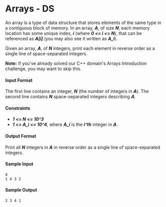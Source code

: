 # Arrays - DS

An array is a type of data structure that stores elements of the same type in a contiguous block of memory. In an array, __*A*__, of size __*N*__, each memory location has some unique index, __*i*__ (where __*0 <= i <= N*__), that can be referenced as __*A[i]*__ (you may also see it written as __*A_i*__).

Given an array, __*A*__, of __*N*__ integers, print each element in reverse order as a single line of space-separated integers.

__Note:__ If you've already solved our C++ domain's Arrays Introduction challenge, you may want to skip this.

#### Input Format
The first line contains an integer, __*N*__ (the number of integers in __*A*__). 
The second line contains __*N*__ space-separated integers describing __*A*__.

#### Constraints
* __*1 <= N <= 10^3*__
* __*1 <= A_i <= 10^4*__, where __*A_i*__ is the __*i^th*__ integer in __*A*__.

#### Output Format
Print all __*N*__ integers in __*A*__ in reverse order as a single line of space-separated integers.

#### Sample Input
````
4
1 4 3 2
````
#### Sample Output
```
2 3 4 1
```